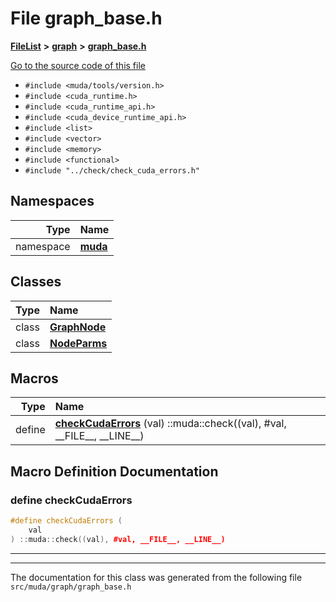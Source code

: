 

# File graph\_base.h



[**FileList**](files.md) **>** [**graph**](dir_946c6946a1291bae853a7ff8b793a277.md) **>** [**graph\_base.h**](graph__base_8h.md)

[Go to the source code of this file](graph__base_8h_source.md)



* `#include <muda/tools/version.h>`
* `#include <cuda_runtime.h>`
* `#include <cuda_runtime_api.h>`
* `#include <cuda_device_runtime_api.h>`
* `#include <list>`
* `#include <vector>`
* `#include <memory>`
* `#include <functional>`
* `#include "../check/check_cuda_errors.h"`













## Namespaces

| Type | Name |
| ---: | :--- |
| namespace | [**muda**](namespacemuda.md) <br> |


## Classes

| Type | Name |
| ---: | :--- |
| class | [**GraphNode**](classmuda_1_1_graph_node.md) <br> |
| class | [**NodeParms**](classmuda_1_1_node_parms.md) <br> |

















































## Macros

| Type | Name |
| ---: | :--- |
| define  | [**checkCudaErrors**](graph__base_8h.md#define-checkcudaerrors) (val) ::muda::check((val), #val, \_\_FILE\_\_, \_\_LINE\_\_)<br> |

## Macro Definition Documentation





### define checkCudaErrors 

```C++
#define checkCudaErrors (
    val
) ::muda::check((val), #val, __FILE__, __LINE__)
```




<hr>

------------------------------
The documentation for this class was generated from the following file `src/muda/graph/graph_base.h`

